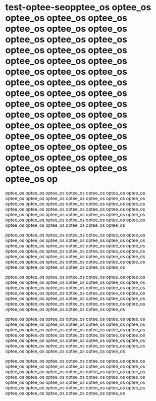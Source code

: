 # test-optee-seopptee_os optee_os optee_os optee_os optee_os optee_os optee_os optee_os optee_os optee_os optee_os optee_os optee_os optee_os optee_os optee_os optee_os optee_os optee_os optee_os optee_os optee_os optee_os optee_os optee_os optee_os optee_os optee_os optee_os optee_os optee_os optee_os optee_os optee_os optee_os optee_os optee_os optee_os optee_os optee_os optee_os optee_os optee_os optee_os optee_os optee_os optee_os optee_os op
pptee_os optee_os optee_os optee_os optee_os optee_os optee_os optee_os optee_os optee_os optee_os optee_os optee_os optee_os optee_os optee_os optee_os optee_os optee_os optee_os optee_os optee_os optee_os optee_os optee_os optee_os optee_os optee_os optee_os optee_os optee_os optee_os optee_os optee_os optee_os optee_os optee_os optee_os optee_os optee_os optee_os optee_os optee_os optee_os optee_os optee_os optee_os optee_os 


pptee_os optee_os optee_os optee_os optee_os optee_os optee_os optee_os optee_os optee_os optee_os optee_os optee_os optee_os optee_os optee_os optee_os optee_os optee_os optee_os optee_os optee_os optee_os optee_os optee_os optee_os optee_os optee_os optee_os optee_os optee_os optee_os optee_os optee_os optee_os optee_os optee_os optee_os optee_os optee_os optee_os optee_os optee_os optee_os optee_os optee_os optee_os optee_os 






pptee_os optee_os optee_os optee_os optee_os optee_os optee_os optee_os optee_os optee_os optee_os optee_os optee_os optee_os optee_os optee_os optee_os optee_os optee_os optee_os optee_os optee_os optee_os optee_os optee_os optee_os optee_os optee_os optee_os optee_os optee_os optee_os optee_os optee_os optee_os optee_os optee_os optee_os optee_os optee_os optee_os optee_os optee_os optee_os optee_os optee_os optee_os optee_os 



pptee_os optee_os optee_os optee_os optee_os optee_os optee_os optee_os optee_os optee_os optee_os optee_os optee_os optee_os optee_os optee_os optee_os optee_os optee_os optee_os optee_os optee_os optee_os optee_os optee_os optee_os optee_os optee_os optee_os optee_os optee_os optee_os optee_os optee_os optee_os optee_os optee_os optee_os optee_os optee_os optee_os optee_os optee_os optee_os optee_os optee_os optee_os optee_os 


pptee_os optee_os optee_os optee_os optee_os optee_os optee_os optee_os optee_os optee_os optee_os optee_os optee_os optee_os optee_os optee_os optee_os optee_os optee_os optee_os optee_os optee_os optee_os optee_os optee_os optee_os optee_os optee_os optee_os optee_os optee_os optee_os optee_os optee_os optee_os optee_os optee_os optee_os optee_os optee_os optee_os optee_os optee_os optee_os optee_os optee_os optee_os optee_os 





